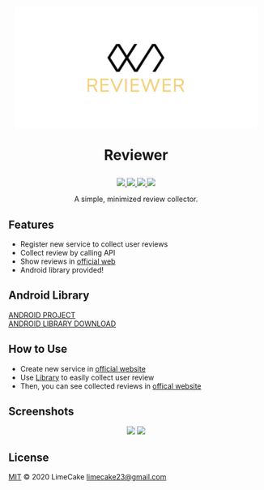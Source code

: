 <h1 align="center">
  <img src="logo.png" alt="Reviewer Logo" width="480">
  <br>
  <p>Reviewer</p>
</h1>

<p align="center">
    <a href="https://reviewer.devx.kr/">
            <img src="https://img.shields.io/badge/DEVX-reviewer-black?style=flat-square" />
        </a>
    <a href="#license">
        <img src="https://img.shields.io/github/license/LIMECAKE/Reviewer?style=flat-square" />
    </a>
    <a href="https://github.com/LIMECAKE/Reviewer/releases">
        <img src="https://img.shields.io/github/v/release/LIMECAKE/Reviewer?style=flat-square" />
    </a>
    <a href="https://github.com/LIMECAKE/Reviewer/issues">
        <img src="https://img.shields.io/badge/SUPPORT-LIVE-green?style=flat-square" />
    </a>
</p>

<p align="center">
A simple, minimized review collector.
</p>

## Features
- Register new service to collect user reviews  
- Collect review by calling API  
- Show reviews in [official web](https://reviewer.devx.kr)  
- Android library provided!  

## Android Library
[ANDROID PROJECT](https://github.com/LIMECAKE/Reviewer/tree/master/Android)  
[ANDROID LIBRARY DOWNLOAD](https://github.com/LIMECAKE/Reviewer/releases)  

## How to Use
- Create new service in [official website](https://reviewer.devx.kr)  
- Use [Library](https://github.com/LIMECAKE/Reviewer/releases) to easily collect user review  
- Then, you can see collected reviews in [offical website](https://reviewer.devx.kr)  

## Screenshots

<div align="center">
<img src="https://user-images.githubusercontent.com/8467374/79943905-23019d00-84a5-11ea-80f8-b2cf83376714.png" width="80%"></img>
<img src="https://user-images.githubusercontent.com/8467374/79943908-2432ca00-84a5-11ea-9041-d659c4c0ff9e.png" width="80%"></img>
</div>

## License
[MIT](LICENSE) © 2020 LimeCake <limecake23@gmail.com>